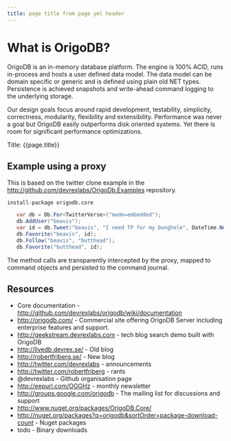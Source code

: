 ```yaml
---
title: page title from page yml header
---
```


# What is OrigoDB?
OrigoDB is an in-memory database platform. The engine is 100% ACID, runs in-process and hosts a user defined data model. The data model can be domain specific or generic and is defined using plain old NET types. Persistence is achieved snapshots and write-ahead command logging to the underlying storage.

Our design goals focus around rapid development, testability, simplicity, correctness, modularity, flexibility and extensibility. Performance was never a goal but OrigoDB easily outperforms disk oriented systems. Yet there is room for significant performance optimizations.
 
 Title: {{page.title}}
 
## Example using a proxy
This is based on the twitter clone example in the http://github.com/devrexlabs/OrigoDb.Examples repository.
```
install-package origodb.core
```

```csharp
   var db = Db.For<TwitterVerse>("mode=embedded");
   db.AddUser("beavis");
   var id = db.Tweet("beavis", "I need TP for my bunghole", DateTime.Now);
   db.Favorite("beavis", id);
   db.Follow("beavis", "butthead");
   db.Favorite("butthead", id);
```
The method calls are transparently intercepted by the proxy, mapped to command objects
and persisted to the command journal.

## Resources
* Core documentation - http://github.com/devrexlabs/origodb/wiki/documentation
* http://origodb.com/ - Commercial site offering OrigoDB Server including enterprise features and support.
* http://geekstream.devrexlabs.com - tech blog search demo built with OrigoDB
* http://livedb.devrex.se/ - Old blog
* http://robertfriberg.se/ - New blog
* http://twitter.com/devrexlabs - announcements
* http://twitter.com/robertfriberg - rants
* @devrexlabs - Github organisation page
* http://eepurl.com/OGGHz - monthly newsletter
* http://groups.google.com/origodb - The mailing list for discussions and support
* http://www.nuget.org/packages/OrigoDB.Core/
* http://nuget.org/packages?q=origodb&sortOrder=package-download-count - Nuget packages
* todo - Binary downloads
